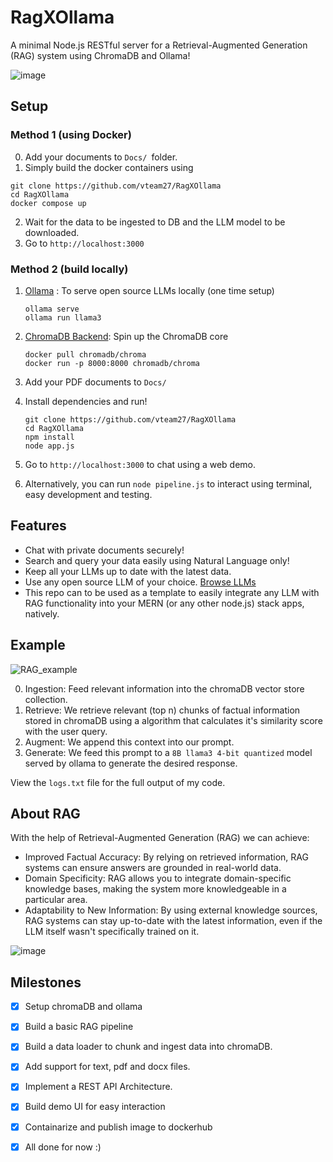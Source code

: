 # RagXOllama
A minimal Node.js RESTful server for a Retrieval-Augmented Generation (RAG) system using ChromaDB and Ollama!

![image](https://github.com/vteam27/RagXOllama/assets/94956831/2c7a8bd3-0b95-4afe-946f-d7f9e36ae1df)


## Setup
### Method 1 (using Docker)
0. Add your documents to ```Docs/ ```folder.
1. Simply build the docker containers using
```
git clone https://github.com/vteam27/RagXOllama
cd RagXOllama
docker compose up 
```
2. Wait for the data to be ingested to DB and the LLM model to be downloaded.
3. Go to ```http://localhost:3000``` 

### Method 2 (build locally)
1. [Ollama](https://ollama.com/) : To serve open source LLMs locally (one time setup)
    ```
    ollama serve
    ollama run llama3
    ```
2. [ChromaDB Backend](https://docs.trychroma.com/deployment): Spin up the ChromaDB core
   ```
   docker pull chromadb/chroma
   docker run -p 8000:8000 chromadb/chroma
   ```
3. Add your PDF documents to ```Docs/ ```
4. Install dependencies and run!
   ```
   git clone https://github.com/vteam27/RagXOllama
   cd RagXOllama
   npm install
   node app.js
   ```
5. Go to ```http://localhost:3000``` to chat using a web demo.

6. Alternatively, you can run ``` node pipeline.js ``` to interact using terminal, easy development and testing.

## Features
- Chat with private documents securely!
- Search and query your data easily using Natural Language only!
- Keep all your LLMs up to date with the latest data.
- Use any open source LLM of your choice. [Browse LLMs](https://ollama.com/library)
- This repo can to be used as a template to easily integrate any LLM with RAG functionality into your MERN (or any other node.js) stack apps, natively.

## Example
![RAG_example](https://github.com/vteam27/RagXOllama/assets/94956831/11031cff-618f-47ad-b6dd-5f5306450526)

0. Ingestion: Feed relevant information into the chromaDB vector store collection.
1. Retrieve: We retrieve relevant (top n) chunks of factual information stored in chromaDB using a algorithm that calculates it's similarity score with the user query.
2. Augment: We append this context into our prompt.
3. Generate: We feed this prompt to a ```8B llama3 4-bit quantized``` model served by ollama to generate the desired response.

View the ```logs.txt``` file for the full output of my code.

## About RAG

With the help of Retrieval-Augmented Generation (RAG) we can achieve:
- Improved Factual Accuracy: By relying on retrieved information, RAG systems can ensure answers are grounded in real-world data.
- Domain Specificity: RAG allows you to integrate domain-specific knowledge bases, making the system more knowledgeable in a particular area.
- Adaptability to New Information: By using external knowledge sources, RAG systems can stay up-to-date with the latest information, even if the LLM itself wasn't specifically trained on it.

![image](https://github.com/vteam27/RagXOllama/assets/94956831/146028a4-ef93-4c98-9408-b66f2db697fe)

## Milestones

- [x] Setup chromaDB and ollama
- [x] Build a basic RAG pipeline
- [x] Build a data loader to chunk and ingest data into chromaDB.
- [x] Add support for text, pdf and docx files.
- [x] Implement a REST API Architecture.
- [x] Build demo UI for easy interaction
- [x] Containarize and publish image to dockerhub
- [x] All done for now :)

